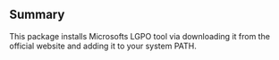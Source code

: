 ﻿## Summary
This package installs Microsofts LGPO tool via downloading it from the official website and adding it to your system PATH.
